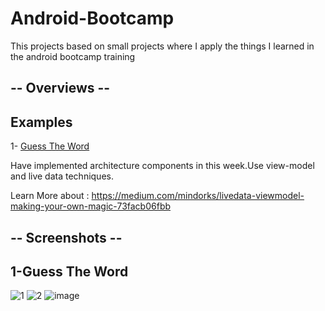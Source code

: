 # Android-Bootcamp

This projects based on small projects where I apply the things I learned in the android bootcamp training 

##  -- Overviews  --

## Examples

1- <a href="https://github.com/kaaneneskpc/AndroidBootcamp/tree/main/GuessTheWord">Guess The Word</a>

Have implemented architecture components in this week.Use view-model and live data techniques.

Learn More about : https://medium.com/mindorks/livedata-viewmodel-making-your-own-magic-73facb06fbb

##  -- Screenshots  --

## 1-Guess The Word

![1](https://user-images.githubusercontent.com/32849662/111073370-7b8fbd80-84ef-11eb-8139-dd8fd58fd941.PNG)
![2](https://user-images.githubusercontent.com/32849662/111073371-7cc0ea80-84ef-11eb-83c2-8623ce60a2cc.PNG)
![image](https://user-images.githubusercontent.com/32849662/111350937-b0d51080-8693-11eb-9c0c-b58cea62962a.png)
